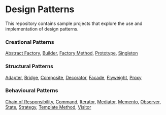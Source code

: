 # Design Patterns
This repository contains sample projects that explore the use and implementation of design patterns.

### Creational Patterns
[Abstract Factory](https://en.wikipedia.org/wiki/Abstract_factory_pattern), [Builder](https://en.wikipedia.org/wiki/Builder_pattern), [Factory Method](https://en.wikipedia.org/wiki/Factory_method_pattern), [Prototype](https://en.wikipedia.org/wiki/Prototype_pattern), [Singleton](https://en.wikipedia.org/wiki/Singleton_pattern)

### Structural Patterns
[Adapter](https://en.wikipedia.org/wiki/Adapter_pattern), [Bridge](https://en.wikipedia.org/wiki/Bridge_pattern), [Composite](https://en.wikipedia.org/wiki/Composite_pattern), [Decorator](https://en.wikipedia.org/wiki/Decorator_pattern), [Facade](https://en.wikipedia.org/wiki/Facade_pattern), [Flyweight](https://en.wikipedia.org/wiki/Flyweight_pattern), [Proxy](https://en.wikipedia.org/wiki/Proxy_pattern)

### Behavioural Patterns
[Chain of Responsibility](https://en.wikipedia.org/wiki/Chain-of-responsibility_pattern), [Command](https://en.wikipedia.org/wiki/Command_pattern), [Iterator](https://en.wikipedia.org/wiki/Iterator_pattern), [Mediator](https://en.wikipedia.org/wiki/Mediator_pattern), [Memento](https://en.wikipedia.org/wiki/Memento_pattern), [Observer](https://en.wikipedia.org/wiki/Observer_pattern), [State](https://en.wikipedia.org/wiki/State_pattern), [Strategy](https://en.wikipedia.org/wiki/Strategy_pattern), [Template Method](https://en.wikipedia.org/wiki/Template_method_pattern), [Visitor](https://en.wikipedia.org/wiki/Visitor_pattern)
